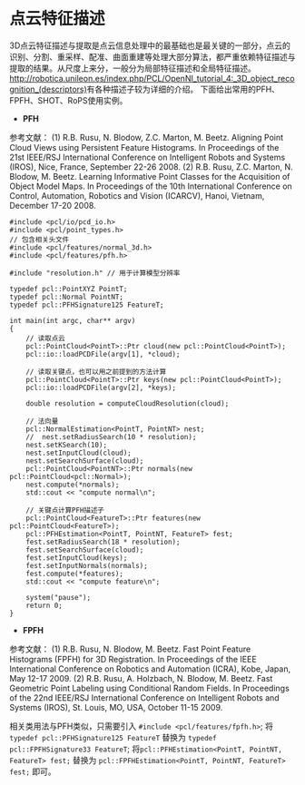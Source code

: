 # 点云特征描述

3D点云特征描述与提取是点云信息处理中的最基础也是最关键的一部分，点云的识别、分割、重采样、配准、曲面重建等处理大部分算法，都严重依赖特征描述与提取的结果。从尺度上来分，一般分为局部特征描述和全局特征描述。<http://robotica.unileon.es/index.php/PCL/OpenNI_tutorial_4:_3D_object_recognition_(descriptors)>有各种描述子较为详细的介绍。
下面给出常用的PFH、FPFH、SHOT、RoPS使用实例。

* **PFH**

参考文献：
(1) R.B. Rusu, N. Blodow, Z.C. Marton, M. Beetz. Aligning Point Cloud Views using Persistent Feature Histograms. In Proceedings of the 21st IEEE/RSJ International Conference on Intelligent Robots and Systems (IROS), Nice, France, September 22-26 2008.
(2) R.B. Rusu, Z.C. Marton, N. Blodow, M. Beetz. Learning Informative Point Classes for the Acquisition of Object Model Maps. In Proceedings of the 10th International Conference on Control, Automation, Robotics and Vision (ICARCV), Hanoi, Vietnam, December 17-20 2008.

```
#include <pcl/io/pcd_io.h>
#include <pcl/point_types.h>
// 包含相关头文件
#include <pcl/features/normal_3d.h>
#include <pcl/features/pfh.h>

#include "resolution.h" // 用于计算模型分辨率

typedef pcl::PointXYZ PointT;
typedef pcl::Normal PointNT; 
typedef pcl::PFHSignature125 FeatureT;

int main(int argc, char** argv)
{
	// 读取点云
	pcl::PointCloud<PointT>::Ptr cloud(new pcl::PointCloud<PointT>);
	pcl::io::loadPCDFile(argv[1], *cloud);

	// 读取关键点，也可以用之前提到的方法计算
	pcl::PointCloud<PointT>::Ptr keys(new pcl::PointCloud<PointT>);
	pcl::io::loadPCDFile(argv[2], *keys);

	double resolution = computeCloudResolution(cloud);

	// 法向量
	pcl::NormalEstimation<PointT, PointNT> nest;
	//	nest.setRadiusSearch(10 * resolution);
	nest.setKSearch(10);
	nest.setInputCloud(cloud);
	nest.setSearchSurface(cloud);
	pcl::PointCloud<PointNT>::Ptr normals(new pcl::PointCloud<pcl::Normal>);
	nest.compute(*normals);
	std::cout << "compute normal\n";

	// 关键点计算PFH描述子
	pcl::PointCloud<FeatureT>::Ptr features(new pcl::PointCloud<FeatureT>);
	pcl::PFHEstimation<PointT, PointNT, FeatureT> fest;
	fest.setRadiusSearch(18 * resolution);
	fest.setSearchSurface(cloud);
	fest.setInputCloud(keys);
	fest.setInputNormals(normals);
	fest.compute(*features);
	std::cout << "compute feature\n";

	system("pause");
	return 0;
}
```

* **FPFH**

参考文献：
(1) R.B. Rusu, N. Blodow, M. Beetz. Fast Point Feature Histograms (FPFH) for 3D Registration. In Proceedings of the IEEE International Conference on Robotics and Automation (ICRA), Kobe, Japan, May 12-17 2009.
(2) R.B. Rusu, A. Holzbach, N. Blodow, M. Beetz. Fast Geometric Point Labeling using Conditional Random Fields. In Proceedings of the 22nd IEEE/RSJ International Conference on Intelligent Robots and Systems (IROS), St. Louis, MO, USA, October 11-15 2009.

相关类用法与PFH类似，只需要引入 `#include <pcl/features/fpfh.h>`;
将 `typedef pcl::PFHSignature125 FeatureT` 替换为 `typedef pcl::FPFHSignature33 FeatureT`;
将`pcl::PFHEstimation<PointT, PointNT, FeatureT> fest;` 替换为 `pcl::FPFHEstimation<PointT, PointNT, FeatureT> fest;` 即可。